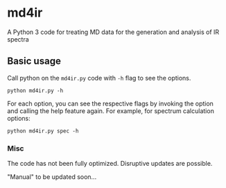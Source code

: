 # md4ir

A Python 3 code for treating MD data for the generation and analysis of IR spectra

## Basic usage

Call python on the `md4ir.py` code with `-h` flag to see the options. 
```
python md4ir.py -h
```

For each option, you can see the respective flags by invoking the option and calling the help feature again. For example, for spectrum calculation options:
```
python md4ir.py spec -h
```

### Misc
The code has not been fully optimized. Disruptive updates are possible.

"Manual" to be updated soon...
